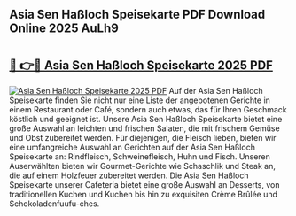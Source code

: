 ## Asia Sen Haßloch Speisekarte PDF Download Online 2025 AuLh9

# <h2><a href="http://gc8ieb.nevu.top/?p=Asia+Sen+Ha%c3%9floch+Speisekarte">🔗 👉🔴 Asia Sen Haßloch Speisekarte 2025 PDF</a></h2>

[![Asia Sen Haßloch Speisekarte 2025 PDF](https://i.imgur.com/dBaPXMq.png)](http://gc8ieb.nevu.top/?p=Asia+Sen+Ha%c3%9floch+Speisekarte)
Auf der Asia Sen Haßloch Speisekarte finden Sie nicht nur eine Liste der angebotenen Gerichte in einem Restaurant oder Café, sondern auch etwas, das für Ihren Geschmack köstlich und geeignet ist. Unsere Asia Sen Haßloch Speisekarte bietet eine große Auswahl an leichten und frischen Salaten, die mit frischem Gemüse und Obst zubereitet werden. Für diejenigen, die Fleisch lieben, bieten wir eine umfangreiche Auswahl an Gerichten auf der Asia Sen Haßloch Speisekarte an: Rindfleisch, Schweinefleisch, Huhn und Fisch. Unseren Auserwählten bieten wir Gourmet-Gerichte wie Schaschlik und Steak an, die auf einem Holzfeuer zubereitet werden. Die Asia Sen Haßloch Speisekarte unserer Cafeteria bietet eine große Auswahl an Desserts, von traditionellen Kuchen und Kuchen bis hin zu exquisiten Crème Brûlée und Schokoladenfuufu-ches.
